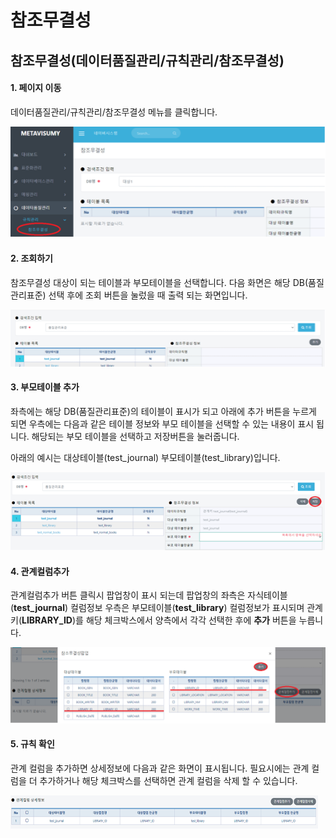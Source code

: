 # 참조무결성

## 참조무결성(데이터품질관리/규칙관리/참조무결성)



#### &#x20; 1. 페이지 이동

데이터품질관리/규칙관리/참조무결성 메뉴를 클릭합니다.

![](../../../.gitbook/assets/5-1.png)

&#x20;

#### &#x20; 2. 조회하기

참조무결성 대상이 되는 테이블과 부모테이블을 선택합니다. 다음 화면은 해당 DB(품질관리표준) 선택 후에 조회 버튼을 눌렀을 때 출력 되는 화면입니다.

![](../../../.gitbook/assets/5-2.png)



#### &#x20; 3. 부모테이블 추가

좌측에는 해당 DB(품질관리표준)의 테이블이 표시가 되고 아래에 추가 버튼을 누르게 되면 우측에는 다음과 같은 테이블 정보와 부모 테이블을 선택할 수 있는 내용이 표시 됩니다. 해당되는 부모 테이블을 선택하고 저장버튼을 눌러줍니다.&#x20;

아래의 예시는 대상테이블(test\_journal) 부모테이블(test\_library)입니다.

![](../../../.gitbook/assets/5-3.png)



#### &#x20; 4. 관계컬럼추가

관계컬럼추가 버튼 클릭시 팝업창이 표시 되는데 팝업창의 좌측은 자식테이블(**test\_journal**) 컬럼정보 우측은 부모테이블(**test\_library**) 컬럼정보가 표시되며 관계키(**LIBRARY\_ID**)를 해당 체크박스에서 양측에서 각각 선택한 후에 **추가** 버튼을 누릅니다.&#x20;

![](../../../.gitbook/assets/5-4.png)



#### &#x20; 5. 규칙 확인

관계 컬럼을 추가하면 상세정보에 다음과 같은 화면이 표시됩니다. 필요시에는 관계 컬럼을 더 추가하거나 해당 체크박스를 선택하면 관계 컬럼을 삭제 할 수 있습니다.

![](../../../.gitbook/assets/5-5.png)








